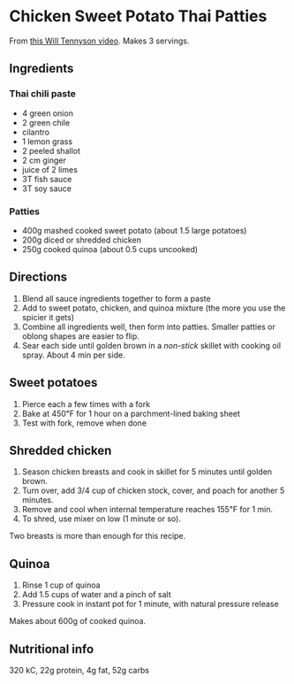 # Chicken Sweet Potato Thai Patties

From [this Will Tennyson video](https://youtu.be/LYrVC671_yU?si=aDxTRX9hmvAIbnp7). Makes 3 servings.

## Ingredients

### Thai chili paste
* 4 green onion
* 2 green chile
* cilantro
* 1 lemon grass
* 2 peeled shallot
* 2 cm ginger
* juice of 2 limes
* 3T fish sauce
* 3T soy sauce

### Patties
* 400g mashed cooked sweet potato (about 1.5 large potatoes)
* 200g diced or shredded chicken
* 250g cooked quinoa (about 0.5 cups uncooked)

## Directions
1. Blend all sauce ingredients together to form a paste
2. Add to sweet potato, chicken, and quinoa mixture (the more you use the spicier it gets)
3. Combine all ingredients well, then form into patties. Smaller patties or oblong shapes are easier to flip.
4. Sear each side until golden brown in a *non-stick* skillet with cooking oil spray. About 4 min per side.

## Sweet potatoes
1. Pierce each a few times with a fork
2. Bake at 450℉ for 1 hour on a parchment-lined baking sheet
3. Test with fork, remove when done

## Shredded chicken
1. Season chicken breasts and cook in skillet for 5 minutes until golden brown.
2. Turn over, add 3/4 cup of chicken stock, cover, and poach for another 5 minutes.
3. Remove and cool when internal temperature reaches 155℉ for 1 min.
4. To shred, use mixer on low (1 minute or so).

Two breasts is more than enough for this recipe.

## Quinoa
1. Rinse 1 cup of quinoa
2. Add 1.5 cups of water and a pinch of salt
2. Pressure cook in instant pot for 1 minute, with natural pressure release

Makes about 600g of cooked quinoa.

## Nutritional info
320 kC, 22g protein, 4g fat, 52g carbs
